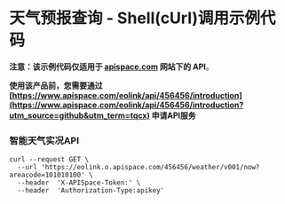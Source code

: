 # 天气预报查询 - Shell(cUrl)调用示例代码

**注意：该示例代码仅适用于 [apispace.com](https://www.apispace.com/?utm_source=github&utm_term=tqcx) 网站下的 API**。

**使用该产品前，您需要通过 [https://www.apispace.com/eolink/api/456456/introduction](https://www.apispace.com/eolink/api/456456/introduction?utm_source=github&utm_term=tqcx) 申请API服务**

### 智能天气实况API
```
curl --request GET \
  --url 'https://eolink.o.apispace.com/456456/weather/v001/now?areacode=101010100' \
  --header  'X-APISpace-Token:' \
  --header  'Authorization-Type:apikey'
```
